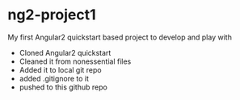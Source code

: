 # ng2-project1
My first Angular2 quickstart based project to develop and play with
- Cloned Angular2 quickstart
- Cleaned it from nonessential files
- Added it to local git repo
- added .gitignore to it
- pushed to this github repo
